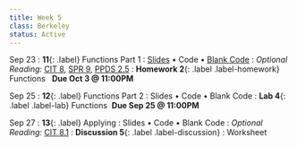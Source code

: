 ```yaml
---
title: Week 5 
class: Berkeley
status: Active
---
```


Sep 23
: **11**{: .label} Functions Part 1
  : [Slides](https://docs.google.com/presentation/d/1quIuRjNKan_dtiFTVhYv2pb3JNuG1bba80GHHPQmKfQ/edit?usp=sharing) &#8226; Code &#8226; [Blank Code](https://datahub.berkeley.edu/hub/user-redirect/git-pull?repo=https%3A%2F%2Fgithub.com%2Fdata-6-berkeley%2Fmaterials-fa24&branch=main&urlpath=tree%2Fmaterials-fa24%2Flectures%2Flec11%2Flec11-blank.ipynb)
: *Optional Reading:* [CIT 8](https://inferentialthinking.com/chapters/08/Functions_and_Tables.html), [SPR 9](https://cs.stanford.edu/people/nick/py/python-function.html), [PPDS 2.5](https://www.tomasbeuzen.com/python-programming-for-data-science/chapters/chapter2-loops-functions.html#functions)
: **Homework 2**{: .label .label-homework} Functions &nbsp; **Due Oct 3 @ 11:00PM**

Sep 25
: **12**{: .label} Functions Part 2
  : Slides &#8226; Code &#8226; Blank Code
: **Lab 4**{: .label .label-lab} Functions &nbsp;**Due Sep 25 @ 11:00PM**

Sep 27
: **13**{: .label}  Applying
  : Slides &#8226; Code &#8226; Blank Code
: *Optional Reading:* [CIT 8.1](https://inferentialthinking.com/chapters/08/1/Applying_a_Function_to_a_Column.html)
: **Discussion 5**{: .label .label-discussion}
  : Worksheet
  <!--&#8226;[Solutions](./assignments/disc01-sols.pdf) -->
